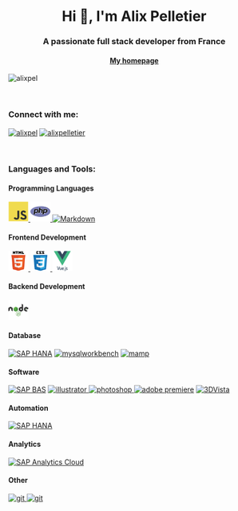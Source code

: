 <h1 align="center">Hi 👋, I'm Alix Pelletier</h1>
<h3 align="center">A passionate full stack developer from France</h3>
<h4 align="center"><a href="https://alixpel.github.io/home/">My homepage</a></h4>
<p align="left"> <img src="https://komarev.com/ghpvc/?username=alixpel&label=Profile%20views&color=0e75b6&style=flat" alt="alixpel" /> </p>
<br/>

<h3 align="left">Connect with me:</h3>
<p align="left">
<a href="mailto:alixpelletierpro@gmail.com" target="blank"><img align="center" src="" alt="alixpel" height="30" width="40" /></a>
<a href="https://linkedin.com/in/alixpelletier" target="blank"><img align="center" src="https://raw.githubusercontent.com/rahuldkjain/github-profile-readme-generator/master/src/images/icons/Social/linked-in-alt.svg" alt="alixpelletier" height="30" width="40" /></a>
</p>
<br/>
<h3 align="left">Languages and Tools:</h3>
<h4>Programming Languages</h4>
<a href="https://developer.mozilla.org/en-US/docs/Web/JavaScript" target="_blank" rel="noreferrer" title="Javascript"> <img src="https://raw.githubusercontent.com/devicons/devicon/master/icons/javascript/javascript-original.svg" alt="javascript" width="40" height="40"/> </a>
<a href="https://www.php.net" target="_blank" rel="noreferrer" title="php"> <img src="https://raw.githubusercontent.com/devicons/devicon/master/icons/php/php-original.svg" alt="php" width="40" height="40"/> </a>
<a href="https://www.markdownguide.org/" target="_blank" rel="noreferrer" title="Markdown"> <img src="https://upload.wikimedia.org/wikipedia/commons/thumb/4/48/Markdown-mark.svg/1024px-Markdown-mark.svg.png" alt="Markdown" width="50" height="40"/> </a>

<h4>Frontend Development</h4>
<a href="https://www.w3.org/html/" target="_blank" rel="noreferrer"  title="html5"> <img src="https://raw.githubusercontent.com/devicons/devicon/master/icons/html5/html5-original-wordmark.svg" alt="html5" width="40" height="40"/> </a>
<a href="https://www.w3schools.com/css/" target="_blank" rel="noreferrer" title="css3"> <img src="https://raw.githubusercontent.com/devicons/devicon/master/icons/css3/css3-original-wordmark.svg" alt="css3" width="40" height="40"/> </a>
<a href="https://vuejs.org/" target="_blank" rel="noreferrer" title="Vue.JS"> <img src="https://raw.githubusercontent.com/devicons/devicon/master/icons/vuejs/vuejs-original-wordmark.svg" alt="vuejs" width="40" height="40"/> </a>

<h4>Backend Development</h4>
<a href="https://nodejs.org" target="_blank" rel="noreferrer"  title="Node.JS"> <img src="https://raw.githubusercontent.com/devicons/devicon/master/icons/nodejs/nodejs-original-wordmark.svg" alt="nodejs" width="40" height="40"/> </a>

<h4>Database</h4>
<a href="https://www.sap.com/products/technology-platform/hana.html" title="SAP HANA"><img src="https://www.sap.com/dam/application/shared/logos/sap-logo-svg.svg/sap-logo-svg.svg" width="40" height="40" alt="SAP HANA"/></a>
<a href="https://www.mysql.com/products/workbench/" title="MySQL Workbench"><img src="https://www.wizcase.com/wp-content/uploads/2022/02/MySQL-Workbench-logo.png" width="40" height="40" alt="mysqlworkbench"/></a>
<a href="https://www.mamp.info/en/windows/" title="WAMP-MAMP"><img src="https://www.icons101.com/icons/96/Button_UI_20__App_Pack_5_by_BlackVariant/128/MAMP.png" alt="mamp" width="40" height="40"/></a>

<h4>Software</h4>
<a href="https://www.sap.com/products/technology-platform/business-application-studio.html" target="_blank" title="SAP BAS"><img src="https://bluestonex.com/wp-content/uploads/2021/07/WebIDE.png"  width="40" height="40" alt="SAP BAS" /></a>
<a href="https://www.adobe.com/in/products/illustrator.html" target="_blank" rel="noreferrer" title="Illustrator"> <img src="https://www.adobe.com/content/dam/acom/one-console/icons_rebrand/ai_appicon.svg" alt="illustrator" width="40" height="40"/> </a>
<a href="https://www.photoshop.com/en" target="_blank" rel="noreferrer" title="Photoshop"> <img src="https://www.adobe.com/content/dam/acom/one-console/icons_rebrand/ps_appicon.svg" alt="photoshop" width="40" height="40"/> </a>
<a href="https://www.adobe.com/products/premiere.html" target="_blank" rel="noreferrer" title="Premiere"> <img src="https://cdn.iconscout.com/icon/free/png-512/adobe-premiere-pro-4238649-3516522.png" alt="adobe premiere" width="40" height="40"/></a>
<a href="https://www.figma.com/](https://www.3dvista.com/en/)](https://www.3dvista.com/en/)" target="_blank" rel="noreferrer" title="3DVista"> <img src="https://downloadly.ir/wp-content/uploads/2022/07/3DVista.png" alt="3DVista" width="40" height="40"/> </a>

<h4>Automation</h4>
<a href="https://www.sapstore.com/solutions/41114/SAP-Build-Process-Automation" title"SAP Build Process Automation"><img src="https://www.sap.com/dam/application/shared/logos/sap-logo-svg.svg/sap-logo-svg.svg" width="40" height="40" alt="SAP HANA"/></a>
  
<h4>Analytics</h4>
<a href="[https://www.sapstore.com/solutions/41114/SAP-Build-Process-Automation](https://www.sap.com/products/technology-platform/cloud-analytics.html)" title"SAP Analytics Cloud"><img src="https://www.sap.com/dam/application/shared/logos/sap-logo-svg.svg/sap-logo-svg.svg" width="40" height="40" alt="SAP Analytics Cloud"/></a>

<h4>Other</h4>
<a href="https://git-scm.com/" target="_blank" rel="noreferrer" title"Git"> <img src="https://www.vectorlogo.zone/logos/git-scm/git-scm-icon.svg" alt="git" width="40" height="40"/> </a>
<a href="https://github.com/" target="_blank" rel="noreferrer" title"Github"> <img src="https://logos-download.com/wp-content/uploads/2016/09/GitHub_logo.png" alt="git" width="40" height="40"/> </a>
